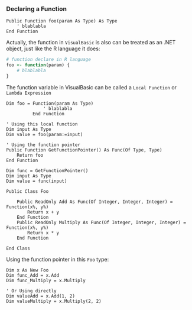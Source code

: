 ### Declaring a Function

```vbnet
Public Function foo(param As Type) As Type
    ' blablabla
End Function
```

Actually, the function in ``VisualBasic`` is also can be treated as an .NET object, just like the R language it does:

```R
# function declare in R language
foo <- function(param) {
    # blablabla
}
```

The function variable in VisualBasic can be called a ``Local Function`` or ``Lambda Expression`` 

```vbnet
Dim foo = Function(param As Type)
              ' blablabla
          End Function

' Using this local function
Dim input As Type
Dim value = foo(param:=input)
```

```vbnet
' Using the function pointer
Public Function GetFunctionPointer() As Func(Of Type, Type)
    Return foo
End Function

Dim func = GetFunctionPointer()
Dim input As Type
Dim value = func(input)
```

```vbnet
Public Class Foo

    Public ReadOnly Add As Func(Of Integer, Integer, Integer) = Function(x%, y%) 
        Return x + y
    End Function
    Public ReadOnly Multiply As Func(Of Integer, Integer, Integer) = Function(x%, y%) 
        Return x * y
    End Function

End Class
```

Using the function pointer in this ``Foo`` type:

```vbnet
Dim x As New Foo
Dim func_Add = x.Add
Dim func_Multiply = x.Multiply

' Or Using directly
Dim valueAdd = x.Add(1, 2)
Dim valueMultiply = x.Multiply(2, 2)
```

